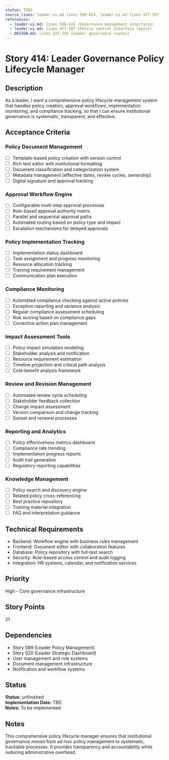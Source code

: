 ```yaml
---
status: TODO
source_lines: leader-ui.md lines 508-624, leader-ui.md lines 477-507
references:
  - leader-ui.md: lines 508-624 (Governance management interfaces)
  - leader-ui.md: lines 477-507 (Policy control interface layout)
  - DESIGN.md: lines 237-284 (Leader governance routes)
---
```


# Story 414: Leader Governance Policy Lifecycle Manager

## Description
As a leader, I want a comprehensive policy lifecycle management system that handles policy creation, approval workflows, implementation monitoring, and compliance tracking, so that I can ensure institutional governance is systematic, transparent, and effective.

## Acceptance Criteria

### Policy Document Management
- [ ] Template-based policy creation with version control
- [ ] Rich text editor with institutional formatting
- [ ] Document classification and categorization system
- [ ] Metadata management (effective dates, review cycles, ownership)
- [ ] Digital signature and approval tracking

### Approval Workflow Engine
- [ ] Configurable multi-step approval processes
- [ ] Role-based approval authority matrix
- [ ] Parallel and sequential approval paths
- [ ] Automated routing based on policy type and impact
- [ ] Escalation mechanisms for delayed approvals

### Policy Implementation Tracking
- [ ] Implementation status dashboard
- [ ] Task assignment and progress monitoring
- [ ] Resource allocation tracking
- [ ] Training requirement management
- [ ] Communication plan execution

### Compliance Monitoring
- [ ] Automated compliance checking against active policies
- [ ] Exception reporting and variance analysis
- [ ] Regular compliance assessment scheduling
- [ ] Risk scoring based on compliance gaps
- [ ] Corrective action plan management

### Impact Assessment Tools
- [ ] Policy impact simulation modeling
- [ ] Stakeholder analysis and notification
- [ ] Resource requirement estimation
- [ ] Timeline projection and critical path analysis
- [ ] Cost-benefit analysis framework

### Review and Revision Management
- [ ] Automated review cycle scheduling
- [ ] Stakeholder feedback collection
- [ ] Change impact assessment
- [ ] Version comparison and change tracking
- [ ] Sunset and renewal processes

### Reporting and Analytics
- [ ] Policy effectiveness metrics dashboard
- [ ] Compliance rate trending
- [ ] Implementation progress reports
- [ ] Audit trail generation
- [ ] Regulatory reporting capabilities

### Knowledge Management
- [ ] Policy search and discovery engine
- [ ] Related policy cross-referencing
- [ ] Best practice repository
- [ ] Training material integration
- [ ] FAQ and interpretation guidance

## Technical Requirements
- Backend: Workflow engine with business rules management
- Frontend: Document editor with collaboration features
- Database: Policy repository with full-text search
- Security: Role-based access control and audit logging
- Integration: HR systems, calendar, and notification services

## Priority
High - Core governance infrastructure

## Story Points
21

## Dependencies
- Story 089 (Leader Policy Management)
- Story 020 (Leader Strategic Dashboard)
- User management and role systems
- Document management infrastructure
- Notification and workflow systems


## Status
**Status:** unfinished  
**Implementation Date:** TBD  
**Notes:** To be implemented
## Notes
This comprehensive policy lifecycle manager ensures that institutional governance moves from ad-hoc policy management to systematic, trackable processes. It provides transparency and accountability while reducing administrative overhead.